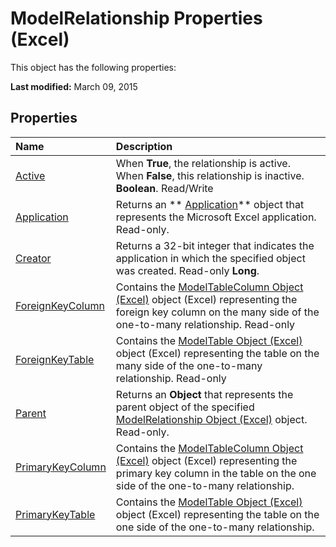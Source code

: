 
# ModelRelationship Properties (Excel)
This object has the following properties:

 **Last modified:** March 09, 2015


## Properties



|**Name**|**Description**|
|:-----|:-----|
| [Active](c9718343-e20e-1e44-2771-6d8e3acdcdd7.md)|When  **True**, the relationship is active. When  **False**, this relationship is inactive.  **Boolean**. Read/Write|
| [Application](fc6832ad-4100-e1ac-f286-6f0cbe11c983.md)|Returns an  ** [Application](19b73597-5cf9-4f56-8227-b5211f657f6f.md)** object that represents the Microsoft Excel application. Read-only.|
| [Creator](8db0510e-7e39-ba02-36d1-5190fcb9c795.md)|Returns a 32-bit integer that indicates the application in which the specified object was created. Read-only  **Long**.|
| [ForeignKeyColumn](bb1ac5e8-1de7-5ccc-890e-691a924fbb77.md)|Contains the  [ModelTableColumn Object (Excel)](8deb1b62-c089-e0c3-0320-2d4596e8f6e3.md) object (Excel) representing the foreign key column on the many side of the one-to-many relationship. Read-only|
| [ForeignKeyTable](d22a2ba4-fd2a-193e-937d-a4081150e2e2.md)|Contains the  [ModelTable Object (Excel)](c853beb6-f2e7-dda0-b33a-8110a6c23de8.md) object (Excel) representing the table on the many side of the one-to-many relationship. Read-only|
| [Parent](c9012604-396b-9923-3eee-4d1c12ea15fe.md)|Returns an  **Object** that represents the parent object of the specified [ModelRelationship Object (Excel)](8b0a7fad-06a5-178d-c5b2-96fc5528a3cc.md) object. Read-only.|
| [PrimaryKeyColumn](54ef6aba-449a-56b8-6eac-c3a9525fc51f.md)|Contains the  [ModelTableColumn Object (Excel)](8deb1b62-c089-e0c3-0320-2d4596e8f6e3.md) object (Excel) representing the primary key column in the table on the one side of the one-to-many relationship.|
| [PrimaryKeyTable](23ea1c8e-22da-52da-61dc-d6d0f94e2576.md)|Contains the  [ModelTable Object (Excel)](c853beb6-f2e7-dda0-b33a-8110a6c23de8.md) object (Excel) representing the table on the one side of the one-to-many relationship.|
